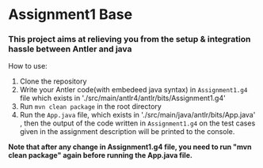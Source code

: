 # Assignment1 Base

### This project aims at relieving you from the setup & integration hassle between Antler and java

How to use:

1. Clone the repository
2. Write your Antler code(with embedeed java syntax) in `Assignment1.g4` file which exists in './src/main/antlr4/antlr/bits/Assignment1.g4'
3. Run `mvn clean package` in the root directory
4. Run the `App.java` file, which exists in './src/main/java/antlr/bits/App.java' , then the output of the code written in `Assignment1.g4` on the test cases given in the assignment description will be printed to the console.

**Note that after any change in Assignment1.g4 file, you need to run "mvn clean package" again before running the App.java file.**
